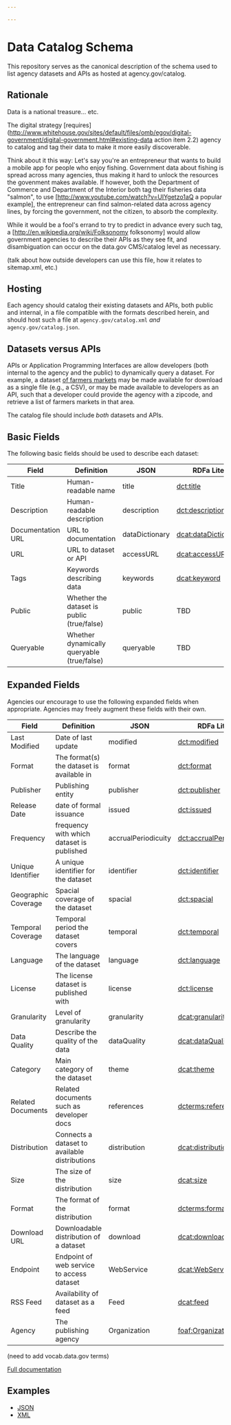 ```yaml
---

---
```

Data Catalog Schema
===================

This repository serves as the canonical description of the schema used to list agency datasets and APIs as hosted at agency.gov/catalog.

Rationale
---------

Data is a national treasure... etc.

The digital strategy [requires](http://www.whitehouse.gov/sites/default/files/omb/egov/digital-government/digital-government.html#existing-data action item 2.2) agency to catalog and tag their data to make it more easily discoverable.

Think about it this way: Let's say you're an entrepreneur that wants to build a mobile app for people who enjoy fishing. Government data about fishing is spread across many agencies, thus making it hard to unlock the resources the govenment makes available. If however, both the Department of Commerce and Department of the Interior both tag their fisheries data "salmon", to use [http://www.youtube.com/watch?v=UIYgetzo1aQ a popular example], the entrepreneur can find salmon-related data across agency lines, by forcing the government, not the citizen, to absorb the complexity.

While it would be a fool's errand to try to predict in advance every such tag, a [http://en.wikipedia.org/wiki/Folksonomy folksonomy] would allow government agencies to describe their APIs as they see fit, and disambiguation can occur on the data.gov CMS/catalog level as necessary.

(talk about how outside developers can use this file, how it relates to sitemap.xml, etc.)

Hosting
-------

Each agency should catalog their existing datasets and APIs, both public and internal, in a file compatible with the formats described herein, and should host such a file at `agency.gov/catalog.xml` *and* `agency.gov/catalog.json`.

Datasets versus APIs
--------------------

APIs or Application Programming Interfaces are allow developers (both internal to the agency and the public) to dynamically query a dataset. For example, a dataset [of farmers markets](https://explore.data.gov/Agriculture/Farmers-Markets-Geographic-Data/wfna-38ey) may be made available for download as a single file (e.g., a CSV), or may be made available to developers as an API, such that a developer could provide the agency with a zipcode, and retrieve a list of farmers markets in that area.

The catalog file should include *both* datasets and APIs.

Basic Fields
------------

The following basic fields should be used to describe each dataset:

Field               | Definition                                    | JSON            | RDFa Lite
-------             | ---------------                               | --------------  | ------- 
Title               | Human-readable name                           | title           | [dct:title](http://dublincore.org/documents/2012/06/14/dcmi-terms/?v=terms#terms-title)
Description         | Human-readable description                    | description     | [dct:description](http://dublincore.org/documents/2012/06/14/dcmi-terms/?v=terms#terms-description)
Documentation URL   | URL to documentation                          | dataDictionary  | [dcat:dataDictionary](http://www.w3.org/TR/vocab-dcat/#property--data-dictionary)
URL                 | URL to dataset or API                         | accessURL       | [dcat:accessURL](http://www.w3.org/TR/vocab-dcat/#property--access-download)
Tags                | Keywords describing data                      | keywords        | [dcat:keyword](http://www.w3.org/TR/vocab-dcat/#property--keyword-tag)
Public              | Whether the dataset is public (true/false)    | public          | TBD 
Queryable           | Whether dynamically queryable (true/false)    | queryable       | TBD

Expanded Fields
---------------

Agencies our encourage to use the following expanded fields when appropriate. Agencies may freely augment these fields with their own.

Field               | Definition                                | JSON                  | RDFa Lite
------              | ------                                    | ----                  | --------
Last Modified       | Date of last update                       | modified              | [dct:modified](http://www.w3.org/TR/vocab-dcat/#property--update-modification-date-1)
Format              | The format(s) the dataset is available in | format                | [dct:format](http://www.w3.org/TR/vocab-dcat/#property--format)
Publisher           | Publishing entity                         | publisher             | [dct:publisher](http://www.w3.org/TR/vocab-dcat/#property--publisher-1)
Release Date        | date of formal issuance                   | issued                | [dct:issued](http://dublincore.org/documents/2012/06/14/dcmi-terms/?v=terms#issued)
Frequency           | frequency with which dataset is published | accrualPeriodicuity   | [dct:accrualPeriodicity](http://purl.org/dc/terms/accrualPeriodicity)
Unique Identifier   | A unique identifier for the dataset       | identifier            | [dct:identifier](http://purl.org/dc/terms/identifier)
Geographic Coverage | Spacial coverage of the dataset           | spacial               | [dct:spacial](http://purl.org/dc/terms/spatial)
Temporal Coverage   | Temporal period the dataset covers        | temporal              | [dct:temporal](http://purl.org/dc/terms/temporal)
Language            | The language of the dataset               | language              | [dct:language](http://purl.org/dc/terms/language)
License             | The license dataset is published with     | license               | [dct:license](http://purl.org/dc/terms/license)
Granularity         | Level of granularity                      | granularity           | [dcat:granularity](http://www.w3.org/ns/dcat#)
Data Quality        | Describe the quality of the data          | dataQuality           | [dcat:dataQuality](http://www.w3.org/ns/dcat#dataQuality)
Category            | Main category of the dataset              | theme                 | [dcat:theme](http://www.w3.org/ns/dcat#theme)
Related Documents   | Related documents such as developer docs  | references            | [dcterms:references](http://purl.org/dc/terms/references)
Distribution        | Connects a dataset to available distributions | distribution     | [dcat:distribution](http://www.w3.org/ns/dcat#distribution)
Size                | The size of the distribution              | size                  | [dcat:size](http://www.w3.org/ns/dcat#size)
Format              | The format of the distribution            | format                | [dcterms:format](http://purl.org/dc/terms/format)
Download URL        | Downloadable distribution of a dataset    | download              | [dcat:download](http://www.w3.org/ns/dcat#Download)
Endpoint            | Endpoint of web service to access dataset  | WebService            | [dcat:WebService](http://www.w3.org/ns/dcat#WebService)
RSS Feed            | Availability of dataset as a feed         | Feed                  | [dcat:feed](http://www.w3.org/ns/dcat#Feed)
Agency              | The publishing agency                     | Organization          | [foaf:Organization](http://xmlns.com/foaf/0.1/Organization)

(need to add vocab.data.gov terms)

[Full documentation](http://www.w3.org/TR/vocab-dcat/)

Examples
--------

* [JSON](examples/catalog.json)
* [XML](examples/xml/)